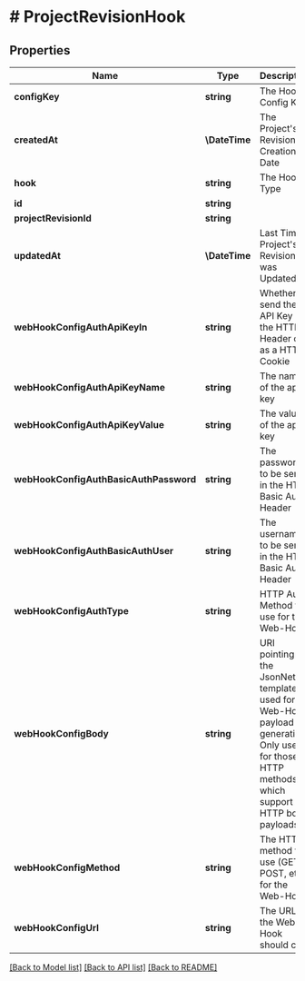 # # ProjectRevisionHook

## Properties

Name | Type | Description | Notes
------------ | ------------- | ------------- | -------------
**configKey** | **string** | The Hooks Config Key |
**createdAt** | **\DateTime** | The Project&#39;s Revision Creation Date | [optional] [readonly]
**hook** | **string** | The Hook Type |
**id** | **string** |  | [optional]
**projectRevisionId** | **string** |  | [optional]
**updatedAt** | **\DateTime** | Last Time Project&#39;s Revision was Updated | [optional] [readonly]
**webHookConfigAuthApiKeyIn** | **string** | Whether to send the API Key in the HTTP Header or as a HTTP Cookie | [optional]
**webHookConfigAuthApiKeyName** | **string** | The name of the api key | [optional]
**webHookConfigAuthApiKeyValue** | **string** | The value of the api key | [optional]
**webHookConfigAuthBasicAuthPassword** | **string** | The password to be sent in the HTTP Basic Auth Header | [optional]
**webHookConfigAuthBasicAuthUser** | **string** | The username to be sent in the HTTP Basic Auth Header | [optional]
**webHookConfigAuthType** | **string** | HTTP Auth Method to use for the Web-Hook | [optional]
**webHookConfigBody** | **string** | URI pointing to the JsonNet template used for Web-Hook payload generation. Only used for those HTTP methods, which support HTTP body payloads. | [optional]
**webHookConfigMethod** | **string** | The HTTP method to use (GET, POST, etc) for the Web-Hook | [optional]
**webHookConfigUrl** | **string** | The URL the Web-Hook should call | [optional]

[[Back to Model list]](../../README.md#models) [[Back to API list]](../../README.md#endpoints) [[Back to README]](../../README.md)
